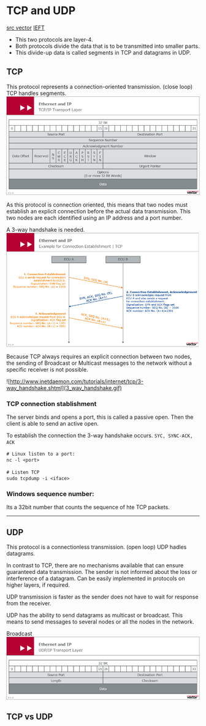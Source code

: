 # TCP and UDP
[src vector](https://elearning.vector.com/vl_automotive_ethernet_introduction_en.html)
[IEFT](https://tools.ietf.org/html/rfc793)
- This two protocols are layer-4.
- Both protocols divide the data that is to be transmitted into smaller parts.
- This divide-up data is called segments in TCP and datagrams in UDP.


## TCP
This protocol represents a connection-oriented transmission. (close loop)
TCP handles segments.
![](tcp_layout.png)

As this protocol is connection oriented, this means that two nodes must establish
an explicit connection before the actual data transmission. This two nodes are
each identified using an IP address and a port number.

A 3-way handshake is needed.
![](3_w_handshake.png)

Because TCP always requires an explicit connection between two nodes, the sending of Broadcast or Multicast messages to the network without a specific receiver is not possible.

![http://www.inetdaemon.com/tutorials/internet/tcp/3-way_handshake.shtml](3_way_handshake.gif)




### TCP connection stablishment

The server binds and opens a port, this is called a passive open. Then the
client is able to send an active open.

To establish the connection the 3-way handshake occurs.
`SYC, SYNC-ACK, ACK`

```
# Linux listen to a port:
nc -l <port>

# Listen TCP
sudo tcpdump -i <iface> 
```

### Windows sequence number:

Its a 32bit number that counts the sequence of hte TCP packets.




- - -


## UDP
This protocol is a connectionless transmission. (open loop)
UDP hadles datagrams.

In contrast to TCP, there are no mechanisms available that can ensure guaranteed
data transmission. The sender is not informed about the loss or interference of
a datagram. Can be easily implemented in protocols on higher layers, if required.

UDP transmission is faster as the sender does not have to wait for response from
the receiver.

UDP has the ability to send datagrams as multicast or broadcast. This means to
send messages to several nodes or all the nodes in the network.

Broadcast
![](udp_protocol.png)

## TCP vs UDP
